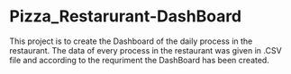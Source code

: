 # Pizza_Restarurant-DashBoard
This project is to create the Dashboard of the daily process in the restaurant.
The data of every process in the restaurant was given in .CSV file and according to the requriment the DashBoard has been created.
